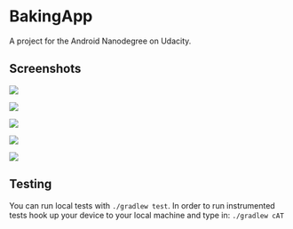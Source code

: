 # BakingApp
A project for the Android Nanodegree on Udacity.

## Screenshots ##
![](https://github.com/vpaliyX/BakingApp/blob/master/art/rsz_main.png)

![](https://github.com/vpaliyX/BakingApp/blob/master/art/rsz_summary.png)

![](https://github.com/vpaliyX/BakingApp/blob/master/art/rsz_1cook.png)

![](https://github.com/vpaliyX/BakingApp/blob/master/art/rsz_tablet2.png)

![](https://github.com/vpaliyX/BakingApp/blob/master/art/rsz_tablet1.png)

## Testing ##

You can run local tests with `./gradlew test`. In order to run instrumented tests hook up your device to your local machine and type in: `./gradlew cAT`
